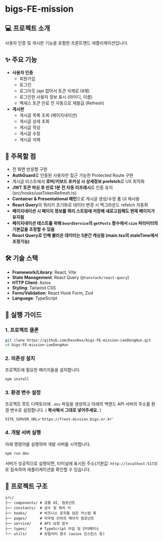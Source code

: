 # bigs-FE-mission

## 💻 프로젝트 소개

사용자 인증 및 게시판 기능을 포함한 프론트엔드 애플리케이션입니다.

## ✨ 주요 기능

- **사용자 인증**
  - 회원가입
  - 로그인
  - 로그아웃 (api 없어서 토큰 삭제로 대체)
  - 로그인한 사용자 정보 표시 (아이디, 이름)
  - 액세스 토큰 만료 전 자동으로 재발급 (Refresh)
- **게시판**
  - 게시글 목록 조회 (페이지네이션)
  - 게시글 상세 조회
  - 게시글 작성
  - 게시글 수정
  - 게시글 삭제

## 🔎 주목할 점

- 전 화면 반응형 구현
- **AuthGuard**로 인증된 사용자만 접근 가능한 Protected Route 구현
- 게시글 리스트에서 **호버/키보드 포커싱 시 상세정보 prefetch**로 UX 최적화
- **JWT 토큰 파싱 후 만료 1분 전 자동 리프레시**로 인증 유지 (src/hooks/useTokenRefresh.ts)
- **Container & Presentational 패턴**으로 게시글 생성/수정 폼 UI 재사용
- **React Query**의 쿼리키 초기화로 데이터 변경 시 백그라운드 refetch 자동화
- **페이지네이션 시 페이지 정보를 쿼리 스트링에 저장해 새로고침해도 현재 페이지가 유지됨**
- **페이지네이션 테스트를 위해 `boardService`의 `getPosts` 함수에서 `size` 파라미터의 기본값을 조정할 수 있음**
- **React Query로 인해 불러온 데이터는 5분간 캐싱됨 (main.tsx의 staleTime에서 조정가능)**

## 🛠️ 기술 스택

- **Framework/Library**: React, Vite
- **State Management**: React Query (`@tanstack/react-query`)
- **HTTP Client**: Axios
- **Styling**: Tailwind CSS
- **Form/Validation**: React Hook Form, Zod
- **Language**: TypeScript

## 🚀 실행 가이드

### 1. 프로젝트 클론

```bash
git clone https://github.com/DxxxHxx/bigs-FE-mission-LeeDongHun.git
cd bigs-FE-mission-LeeDongHun
```

### 2. 의존성 설치

프로젝트에 필요한 패키지들을 설치합니다.

```bash
npm install
```

### 3. 환경 변수 설정

프로젝트 루트 디렉토리에 `.env` 파일을 생성하고 아래의 백엔드 API 서버의 주소를 환경 변수로 설정합니다.
 ( **복사해서 그대로 넣어주세요.** )

```
VITE_SERVER_URL='https://front-mission.bigs.or.kr'
```

### 4. 개발 서버 실행

아래 명령어를 실행하여 개발 서버를 시작합니다.

```bash
npm run dev
```

서버가 성공적으로 실행되면, 터미널에 표시된 주소(기본값: `http://localhost:5173`)로 접속하여 애플리케이션을 확인할 수 있습니다.

## 📁 프로젝트 구조

```
src/
├── components/ # 공통 UI, 컴포넌트
├── constants/  # 상수 및 쿼리 키
├── hooks/      # 비즈니스 로직을 담은 커스텀 훅
├── pages/      # 라우팅 단위의 페이지 컴포넌트
├── service/    # API 요청 함수
├── types/      # TypeScript 타입 및 인터페이스
└── utils/      # 유틸리티 함수 (axios 인스턴스 등)
```
